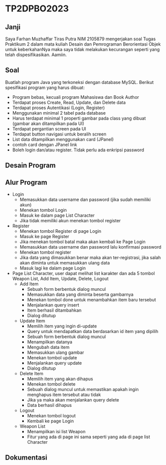 # TP2DPBO2023

## Janji
Saya Farhan Muzhaffar Tiras Putra NIM 2105879 mengerjakan soal Tugas Praktikum 2 dalam mata kuliah Desain dan Pemrograman Berorientasi Objek untuk keberkahanNya maka saya tidak melakukan kecurangan seperti yang telah dispesifikasikan. Aamiin.

## Soal
Buatlah program Java yang terkoneksi dengan database MySQL. Berikut spesifikasi program yang harus dibuat:
- Program bebas, kecuali program Mahasiswa dan Book Author
- Terdapat proses Create, Read, Update, dan Delete data
- Terdapat proses Autentikasi (Login, Register)
- Menggunakan minimal 2 tabel pada database
- Harus terdapat minimal 1 properti gambar pada class yang dibuat (gambar akan ditampilkan pada UI)
- Terdapat pergantian screen pada UI
- Terdapat button navigasi untuk beralih screen
- List data ditampilkan menggunakan card (JPanel)
- contoh card dengan JPanel link
- Boleh login dan/atau register. Tidak perlu ada enkripsi password

## Desain Program

## Alur Program
- Login
  - Memasukkan data username dan password (jika sudah memiliki akun)
  - Menekan tombol Login
  - Masuk ke dalam page List Character
  - Jika tidak memiliki akun menekan tombol register
- Register
  - Menekan tombol Register di page Login
  - Masuk ke page Register
  - Jika menekan tombol batal maka akan kembali ke Page Login
  - Memasukkan data username dan password lalu konfirmasi password
  - Menekan tombol register
  - Jika data yang dimasukkan benar maka akan ter-registrasi, jika salah akan diminta untuk memasukkan ulang data
  - Masuk lagi ke dalam page Login
- Page List Character, user dapat melihat list karakter dan ada 5 tombol Weapon List, Add Item, Update, Delete, Logout
  - Add Item
    - Sebuah form berbentuk dialog muncul
    - Memasukkan data yang diminta beserta gambarnya
    - Menekan tombol done untuk menambahkan item baru tersebut
    - Menjalankan query insert
    - Item berhasil ditambahkan
    - Dialog ditutup
  - Update Item
    - Memilih item yang ingin di-update
    - Query untuk mendapatkan data berdasarkan id item yang dipilih
    - Sebuah form berbentuk dialog muncul
    - Menampilkan datanya
    - Mengubah data item
    - Memasukkan ulang gambar
    - Menekan tombol update
    - Menjalankan query update
    - Dialog ditutup
  - Delete Item
    - Memilih item yang akan dihapus
    - Menekan tombol delete
    - Sebuah dialog muncul untuk memastikan apakah ingin menghapus item tersebut atau tidak
    - Jika ya maka akan menjalankan query delete
    - Data berhasil dihapus
  - Logout
    - Menekan tombol logout
    - Kembali ke page Login
  - Weapon List
    - Menampilkan isi list Weapon
    - Fitur yang ada di page ini sama seperti yang ada di page list Character
## Dokumentasi

